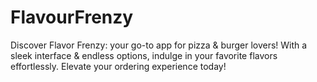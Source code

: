 # FlavourFrenzy
Discover Flavor Frenzy: your go-to app for pizza &amp; burger lovers! With a sleek interface &amp; endless options, indulge in your favorite flavors effortlessly. Elevate your ordering experience today!
